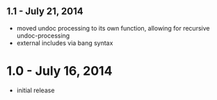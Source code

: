 ## 1.1 - July 21, 2014

- moved undoc processing to its own function, allowing for recursive undoc-processing
- external includes via bang syntax

# 1.0 - July 16, 2014

- initial release
